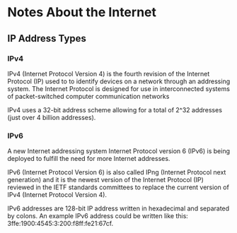 # Notes About the Internet

## IP Address Types

### IPv4
IPv4 (Internet Protocol Version 4) is the fourth revision of the Internet Protocol (IP) used to to identify devices on a network through an addressing system. The Internet Protocol is designed for use in interconnected systems of packet-switched computer communication networks

 IPv4 uses a 32-bit address scheme allowing for a total of 2^32 addresses (just over 4 billion addresses).

### IPv6
A new Internet addressing system Internet Protocol version 6 (IPv6) is being deployed to fulfill the need for more Internet addresses.

IPv6 (Internet Protocol Version 6) is also called IPng (Internet Protocol next generation) and it is the newest version of the Internet Protocol (IP) reviewed in the IETF standards committees to replace the current version of IPv4 (Internet Protocol Version 4).

IPv6 addresses are 128-bit IP address written in hexadecimal and separated by colons. An example IPv6 address could be written like this: 3ffe:1900:4545:3:200:f8ff:fe21:67cf.